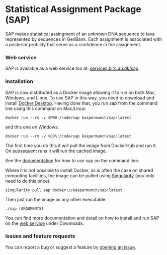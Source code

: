 
# Statistical Assignment Package (SAP)

SAP makes statistical assingment of an unknown DNA sequence to taxa represented by
sequences in GenBank. Each assignment is associated with a posterior probility that serve
as a confidence in the assignment.

### Web service

SAP is available as a web service too at: [services.birc.au.dk/sap](https://services.birc.au.dk/sap).

### Installation

SAP is now distributed as a Docker image allowing it to run on both Mac, Windows, and Linux. 
To use SAP in this way, you need to download and install <a href="https://www.docker.com/get-started">Docker Desktop</a>.
Having done that, you run sap from the command line using this command on Mac/Linux:</p>

```
docker run --rm -v $PWD:/code/sap kaspermunch/sap:latest
```

and this one on Windows:

```
docker run --rm -v %CD%:/code/sap kaspermunch/sap:latest
```

The first time you do this it will pull the image from DockerHub and run it. On subsequent runs it will run the cached image.

See the [documentation](https://services.birc.au.dk/sap) for how to use sap on the command line.</p>

Where it is not possible to install Docker, as is often the case on shared computing facilities, the image can be pulled using [Singularity](https://sylabs.io/singularity) (you only need to do this once):

```
singularity pull sap docker://kaspermunch/sap:latest
```

Then just run the image as any other executable:

```
./sap [ARGUMENTS]
```

You can find more documentation and detail on how to install and run SAP on the [web service](https://services.birc.au.dk/sap) under Downloads.

### Issues and feature requests

You can report a bug or suggest a feature by [opening an issue](https://github.com/kaspermunch/sap/issues).
